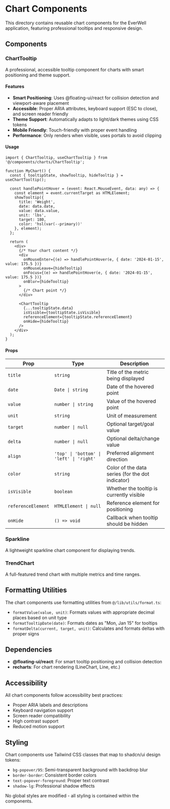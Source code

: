 # Chart Components

This directory contains reusable chart components for the EverWell application, featuring professional tooltips and responsive design.

## Components

### ChartTooltip

A professional, accessible tooltip component for charts with smart positioning and theme support.

#### Features

- **Smart Positioning**: Uses @floating-ui/react for collision detection and viewport-aware placement
- **Accessible**: Proper ARIA attributes, keyboard support (ESC to close), and screen reader friendly
- **Theme Support**: Automatically adapts to light/dark themes using CSS tokens
- **Mobile Friendly**: Touch-friendly with proper event handling
- **Performance**: Only renders when visible, uses portals to avoid clipping

#### Usage

```tsx
import { ChartTooltip, useChartTooltip } from '@/components/charts/ChartTooltip';

function MyChart() {
  const { tooltipState, showTooltip, hideTooltip } = useChartTooltip();

  const handlePointHover = (event: React.MouseEvent, data: any) => {
    const element = event.currentTarget as HTMLElement;
    showTooltip({
      title: 'Weight',
      date: data.date,
      value: data.value,
      unit: 'lbs',
      target: 180,
      color: 'hsl(var(--primary))'
    }, element);
  };

  return (
    <div>
      {/* Your chart content */}
      <div 
        onMouseEnter={(e) => handlePointHover(e, { date: '2024-01-15', value: 175.5 })}
        onMouseLeave={hideTooltip}
        onFocus={(e) => handlePointHover(e, { date: '2024-01-15', value: 175.5 })}
        onBlur={hideTooltip}
      >
        {/* Chart point */}
      </div>

      <ChartTooltip
        {...tooltipState.data}
        isVisible={tooltipState.isVisible}
        referenceElement={tooltipState.referenceElement}
        onHide={hideTooltip}
      />
    </div>
  );
}
```

#### Props

| Prop | Type | Description |
|------|------|-------------|
| `title` | `string` | Title of the metric being displayed |
| `date` | `Date \| string` | Date of the hovered point |
| `value` | `number \| string` | Value of the hovered point |
| `unit` | `string` | Unit of measurement |
| `target` | `number \| null` | Optional target/goal value |
| `delta` | `number \| null` | Optional delta/change value |
| `align` | `'top' \| 'bottom' \| 'left' \| 'right'` | Preferred alignment direction |
| `color` | `string` | Color of the data series (for the dot indicator) |
| `isVisible` | `boolean` | Whether the tooltip is currently visible |
| `referenceElement` | `HTMLElement \| null` | Reference element for positioning |
| `onHide` | `() => void` | Callback when tooltip should be hidden |

### Sparkline

A lightweight sparkline chart component for displaying trends.

### TrendChart

A full-featured trend chart with multiple metrics and time ranges.

## Formatting Utilities

The chart components use formatting utilities from `@/lib/utils/format.ts`:

- `formatValue(value, unit)`: Formats values with appropriate decimal places based on unit type
- `formatTooltipDate(date)`: Formats dates as "Mon, Jan 15" for tooltips
- `formatDelta(current, target, unit)`: Calculates and formats deltas with proper signs

## Dependencies

- **@floating-ui/react**: For smart tooltip positioning and collision detection
- **recharts**: For chart rendering (LineChart, Line, etc.)

## Accessibility

All chart components follow accessibility best practices:

- Proper ARIA labels and descriptions
- Keyboard navigation support
- Screen reader compatibility
- High contrast support
- Reduced motion support

## Styling

Chart components use Tailwind CSS classes that map to shadcn/ui design tokens:

- `bg-popover/95`: Semi-transparent background with backdrop blur
- `border-border`: Consistent border colors
- `text-popover-foreground`: Proper text contrast
- `shadow-lg`: Professional shadow effects

No global styles are modified - all styling is contained within the components.
